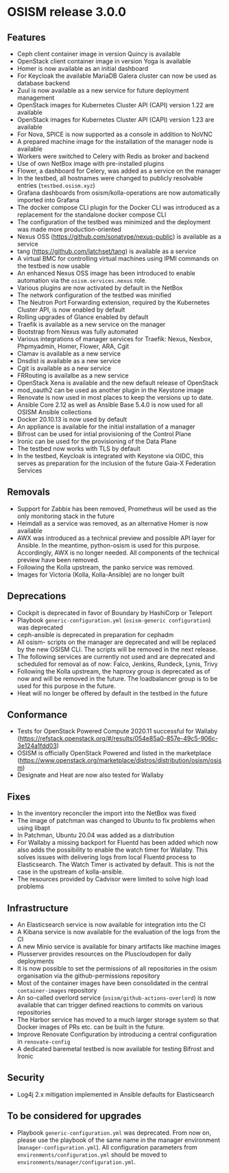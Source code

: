 # OSISM release 3.0.0

## Features

* Ceph client container image in version Quincy is available
* OpenStack client container image in version Yoga is available
* Homer is now available as an initial dashboard
* For Keycloak the available MariaDB Galera cluster can now be used as database
  backend
* Zuul is now available as a new service for future deployment management
* OpenStack images for Kubernetes Cluster API (CAPI) version 1.22 are available
* OpenStack images for Kubernetes Cluster API (CAPI) version 1.23 are available
* For Nova, SPICE is now supported as a console in addition to NoVNC
* A prepared machine image for the installation of the manager node is available
* Workers were switched to Celery with Redis as broker and backend
* Use of own NetBox image with pre-installed plugins
* Flower, a dashboard for Celery, was added as a service on the manager
* In the testbed, all hostnames were changed to publicly resolvable entries (``testbed.osism.xyz``)
* Grafana dashboards from osism/kolla-operations are now automatically imported
  into Grafana
* The docker compose CLI plugin for the Docker CLI was introduced as a
  replacement for the standalone docker compose CLI
* The configuration of the testbed was minimized and the deployment was made
  more production-oriented
* Nexus OSS (https://github.com/sonatype/nexus-public) is available as a service
* tang (https://github.com/latchset/tang) is available as a service
* A virtual BMC for controlling virtual machines using IPMI commands on the
  testbed is now usable
* An enhanced Nexus OSS image has been introduced to enable automation via the
  ``osism.services.nexus`` role.
* Various plugins are now activated by default in the NetBox
* The network configuration of the testbed was minified
* The Neutron Port Forwarding extension, required by the Kubernetes Cluster API,
  is now enabled by default
* Rolling upgrades of Glance enabled by default
* Traefik is available as a new service on the manager
* Bootstrap from Nexus was fully automated
* Various integrations of manager services for Traefik: Nexus, Nexbox, Phpmyadmin,
  Homer, Flower, ARA, Cgit
* Clamav is available as a new service
* Dnsdist is available as a new service
* Cgit is available as a new service
* FRRouting is availalbe as a new service
* OpenStack Xena is available and the new default release of OpenStack
* mod_oauth2 can be used as another plugin in the Keystone image
* Renovate is now used in most places to keep the versions up to date.
* Ansible Core 2.12 as well as Ansible Base 5.4.0 is now used for all OSISM Ansible
  collections
* Docker 20.10.13 is now used by default
* An appliance is available for the initial installation of a manager
* Bifrost can be used for intial provisioning of the Control Plane
* Ironic can be used for the provisioning of the Data Plane
* The testbed now works with TLS by default
* In the testbed, Keycloak is integrated with Keystone via OIDC, this serves
  as preparation for the inclusion of the future Gaia-X Federation Services

## Removals

* Support for Zabbix has been removed, Prometheus will be used as the only
  monitoring stack in the future
* Heimdall as a service was removed, as an alternative Homer is now available
* AWX was introduced as a technical preview and possible API layer for Ansible.
  In the meantime, python-osism is used for this purpose. Accordingly, AWX is
  no longer needed. All components of the technical preview have been removed.
* Following the Kolla upstream, the panko service was removed.
* Images for Victoria (Kolla, Kolla-Ansible) are no longer built

## Deprecations

* Cockpit is deprecated in favor of Boundary by HashiCorp or Teleport
* Playbook ``generic-configuration.yml`` (``osism-generic configuration``) was
  deprecated
* ceph-ansible is deprecated in preparation for cephadm
* All osism- scripts on the manager are deprecated and will be replaced by
  the new OSISM CLI. The scripts will be removed in the next release.
* The following services are currently not used and are deprecated and scheduled
  for removal as of now: Falco, Jenkins, Rundeck, Lynis, Trivy
* Following the Kolla upstream, the haproxy group is deprecated as of now and will
  be removed in the future. The loadbalancer group is to be used for this
  purpose in the future.
* Heat will no longer be offered by default in the testbed in the future

## Conformance

* Tests for OpenStack Powered Compute 2020.11 successful for Wallaby (https://refstack.openstack.org/#/results/054e85a0-857e-49c5-906c-3e124a1fdd03)
* OSISM is officially OpenStack Powered and listed in the marketplace (https://www.openstack.org/marketplace/distros/distribution/osism/osism)
* Designate and Heat are now also tested for Wallaby

## Fixes

* In the inventory reconciler the import into the NetBox was fixed
* The image of patchman was changed to Ubuntu to fix problems when using libapt
* In Patchman, Ubuntu 20.04 was added as a distribution
* For Wallaby a missing backport for Fluentd has been added which now also adds
  the possibility to enable the watch timer for Wallaby. This solves issues with
  delivering logs from local Fluentd process to Elasticsearch. The Watch Timer is
  activated by default. This is not the case in the upstream of kolla-ansible.
* The resources provided by Cadvisor were limited to solve high load problems

## Infrastructure

* An Elasticsearch service is now available for integration into the CI
* A Kibana service is now available for the evaluation of the logs from the CI
* A new Minio service is available for binary artifacts like machine images
* Plusserver provides resources on the Pluscloudopen for daily deployments
* It is now possible to set the permissions of all repositories in the osism
  organisation via the github-permissions repository
* Most of the container images have been consolidated in the central
  ``container-images`` repository
* An so-called overlord service (``osism/github-actions-overlord``) is now
  available that can trigger defined reactions to commits on various repositories
* The Harbor service has moved to a much larger storage system so that Docker
  images of PRs etc. can be built in the future.
* Improve Renovate Configuration by introducing a central configuration in
  ``renovate-config``
* A dedicated baremetal testbed is now available for testing Bifrost and Ironic

## Security

* Log4j 2.x mitigation implemented in Ansible defaults for Elasticsearch

## To be considered for upgrades

* Playbook ``generic-configuration.yml`` was deprecated. From now on, please
  use the playbook of the same name in the manager environment (``manager-configuration.yml``).
  All configuration parameters from ``environments/configuration.yml`` should be moved
  to ``environments/manager/configuration.yml``.
